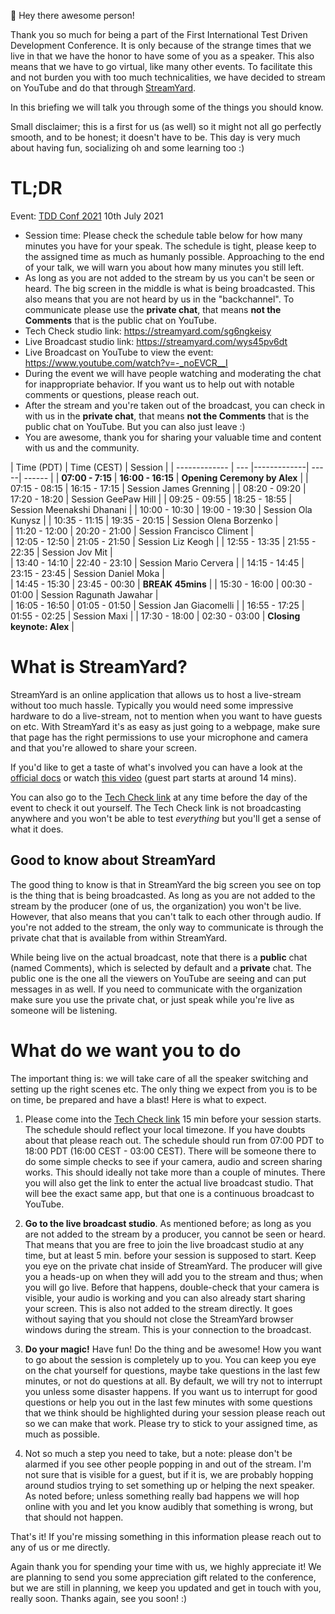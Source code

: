 👋 Hey there awesome person!

Thank you so much for being a part of the First International Test Driven Development Conference.
It is only because of the strange times that we live in that we have the honor to have some of you as a speaker.
This also means that we have to go virtual, like many other events. To facilitate this and not burden you with too much 
technicalities, we have decided to stream on YouTube and do that through [StreamYard](https://streamyard.com/).

In this briefing we will talk you through some of the things you should know.

Small disclaimer; this is a first for us (as well) so it might not all go perfectly smooth, and to be honest; it doesn't have to be. This day is very much about having fun, socializing oh and some learning too :)

# TL;DR
Event: [TDD Conf 2021](http://tddconf.com) 10th July 2021

* Session time: Please check the schedule table below for how many minutes you have for your speak. The schedule is tight, please keep to the assigned time as much as humanly possible. Approaching to the end of your talk, we will warn you about how many minutes you still left.
* As long as you are not added to the stream by us you can't be seen or heard. The big screen in the middle is what is being broadcasted. This also means that you are not heard by us in the "backchannel". To communicate please use the **private chat**, that means **not the Comments** that is the public chat on YouTube.
* Tech Check studio link: https://streamyard.com/sg6ngkeisy
* Live Broadcast studio link:  https://streamyard.com/wys45pv6dt
* Live Broadcast on YouTube to view the event: https://www.youtube.com/watch?v=-_noEVCR__I
* During the event we will have people watching and moderating the chat for inappropriate behavior. If you want us to help out with notable comments or questions, please reach out.
* After the stream and you're taken out of the broadcast, you can check in with us in the **private chat**, that means **not the Comments** that is the public chat on YouTube. But you can also just leave :)
* You are awesome, thank you for sharing your valuable time and content with us and the community.

| Time (PDT)  | Time (CEST) | Session   |
| ------------- | --- |-------------| -----| ------ |
| **07:00 - 7:15** | **16:00 - 16:15** | **Opening Ceremony by Alex** | 
| 07:15 - 08:15 | 16:15 - 17:15 | Session James Grenning | 
| 08:20 - 09:20 | 17:20 - 18:20 | Session GeePaw Hill | 
| 09:25 - 09:55 | 18:25 - 18:55 | Session Meenakshi Dhanani | 
| 10:00 - 10:30 | 19:00 - 19:30 | Session Ola Kunysz | 
| 10:35 - 11:15 | 19:35 - 20:15 | Session Olena Borzenko |  
| 11:20 - 12:00 | 20:20 - 21:00 | Session Francisco Climent |  
| 12:05 - 12:50 | 21:05 - 21:50 | Session Liz Keogh | 
| 12:55 - 13:35 | 21:55 - 22:35 | Session Jov Mit |  
| 13:40 - 14:10 | 22:40 - 23:10 | Session Mario Cervera | 
| 14:15 - 14:45 | 23:15 - 23:45 | Session Daniel Moka |  
| 14:45 - 15:30 | 23:45 - 00:30 | **BREAK 45mins** | 
| 15:30 - 16:00 | 00:30 - 01:00 | Session Ragunath Jawahar |  
| 16:05 - 16:50 | 01:05 - 01:50 | Session Jan Giacomelli | 
| 16:55 - 17:25 | 01:55 - 02:25 | Session Maxi | 
| 17:30 - 18:00 | 02:30 - 03:00 | **Closing keynote: Alex** |  

# What is StreamYard?
StreamYard is an online application that allows us to host a live-stream without too much hassle.
Typically you would need some impressive hardware to do a live-stream, not to mention when you want to have guests on etc.
With StreamYard it's as easy as just going to a webpage, make sure that page has the right permissions to use your
microphone and camera and that you're allowed to share your screen.

If you'd like to get a taste of what's involved you can have a look at the [official docs](https://streamyard.com/resources/docs/guest-instructions/index.html)
or watch [this video](https://youtu.be/An5ko-YEp1o?t=892) (guest part starts at around 14 mins).

You can also go to the [Tech Check link](https://streamyard.com/sg6ngkeisy) at any time before the day of the event to check it
out yourself. The Tech Check link is not broadcasting anywhere and you won't be able to test _everything_ but you'll get a sense of what it does.

## Good to know about StreamYard
The good thing to know is that in StreamYard the big screen you see on top is the thing that is being broadcasted. As long
as you are not added to the stream by the producer (one of us, the organization) you won't be live. However, that also means
that you can't talk to each other through audio. If you're not added to the stream, the only way to communicate is through
the private chat that is available from within StreamYard.

While being live on the actual broadcast, note that there is a **public** chat (named Comments), which is selected by default and a **private**
chat. The public one is the one all the viewers on YouTube are seeing and can put messages in as well. If you need to communicate with the organization make sure you use the private chat, or just speak while you're live as someone will be listening.

# What do we want you to do
The important thing is: we will take care of all the speaker switching and setting up the right scenes etc. The only thing we expect from you is to be on time, be prepared and have a blast! Here is what to expect.

1. Please come into the [Tech Check link](https://streamyard.com/sg6ngkeisy) 15 min before your session starts. The schedule should reflect your local timezone. If you have doubts about that please reach out. The schedule should run from 07:00 PDT to 18:00 PDT (16:00 CEST - 03:00 CEST). There will be someone there to do some simple checks to see if your camera, audio and screen sharing works. This should ideally not take more than a couple of minutes. There you will also get the link to enter the actual live broadcast studio. That will bee the exact same app, but that one is a continuous broadcast to YouTube.

2. **Go to the live broadcast studio**. As mentioned before; as long as you are not added to the stream by a producer, you cannot be seen or heard. That means that you are free to join the live broadcast studio at any time, but at least 5 min. before your session is supposed to start. Keep you eye on the private chat inside of StreamYard. The producer will give you a heads-up on when they will add you to the stream and thus; when you will go live. Before that happens, double-check that your camera is visible, your audio is working and you can also already start sharing your screen. This is also not added to the stream directly. It goes without saying that you should not close the StreamYard browser windows during the stream. This is your connection to the broadcast.

3. **Do your magic!** Have fun! Do the thing and be awesome! How you want to go about the session is completely up to you. You can keep you eye on the chat yourself for questions, maybe take questions in the last few minutes, or not do questions at all. By default, we will try not to interrupt you unless some disaster happens. If you want us to interrupt for good questions or help you out in the last few minutes with some questions that we think should be highlighted during your session please reach out so we can make that work. Please try to stick to your assigned time, as much as possible.

4. Not so much a step you need to take, but a note: please don't be alarmed if you see other people popping in and out of the stream. I'm not sure that is visible for a guest, but if it is, we are probably hopping around studios trying to set something up or helping the next speaker. As noted before; unless something really bad happens we will hop online with you and let you know audibly that something is wrong, but that should not happen.

That's it! If you're missing something in this information please reach out to any of us or me directly.

Again thank you for spending your time with us, we highly appreciate it! We are planning to send you some appreciation gift related to the conference, but we are still in planning, we keep you updated and get in touch with you, really soon. Thanks again, see you soon! :)